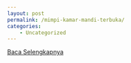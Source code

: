 ```yaml
---
layout: post
permalink: /mimpi-kamar-mandi-terbuka/
categories:
    - Uncategorized
---
```


[Baca Selengkapnya](/01)